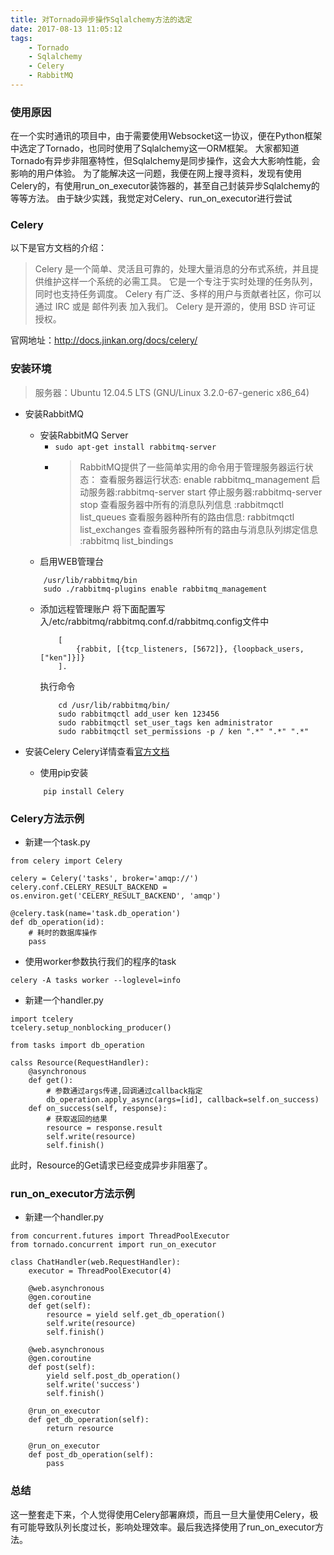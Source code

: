 ```yaml
---
title: 对Tornado异步操作Sqlalchemy方法的选定
date: 2017-08-13 11:05:12
tags:
    - Tornado
    - Sqlalchemy
    - Celery
    - RabbitMQ
---
```


### 使用原因

在一个实时通讯的项目中，由于需要使用Websocket这一协议，便在Python框架中选定了Tornado，也同时使用了Sqlalchemy这一ORM框架。
大家都知道Tornado有异步非阻塞特性，但Sqlalchemy是同步操作，这会大大影响性能，会影响的用户体验。
为了能解决这一问题，我便在网上搜寻资料，发现有使用Celery的，有使用run_on_executor装饰器的，甚至自己封装异步Sqlalchemy的等等方法。
由于缺少实践，我觉定对Celery、run_on_executor进行尝试
### Celery

以下是官方文档的介绍：
>Celery 是一个简单、灵活且可靠的，处理大量消息的分布式系统，并且提供维护这样一个系统的必需工具。
它是一个专注于实时处理的任务队列，同时也支持任务调度。
Celery 有广泛、多样的用户与贡献者社区，你可以通过 IRC 或是 邮件列表 加入我们。
Celery 是开源的，使用 BSD 许可证 授权。

官网地址：http://docs.jinkan.org/docs/celery/

### 安装环境
> 服务器：Ubuntu 12.04.5 LTS (GNU/Linux 3.2.0-67-generic x86_64)

* 安装RabbitMQ
    * 安装RabbitMQ Server
        * `sudo apt-get install rabbitmq-server`
        * >RabbitMQ提供了一些简单实用的命令用于管理服务器运行状态：
        查看服务器运行状态: enable rabbitmq_management
        启动服务器:rabbitmq-server start
        停止服务器:rabbitmq-server stop
        查看服务器中所有的消息队列信息 :rabbitmqctl list_queues
        查看服务器种所有的路由信息: rabbitmqctl list_exchanges
        查看服务器种所有的路由与消息队列绑定信息 :rabbitmq list_bindings
    * 启用WEB管理台
    ```
        /usr/lib/rabbitmq/bin
        sudo ./rabbitmq-plugins enable rabbitmq_management
    ```
    * 添加远程管理账户
        将下面配置写入/etc/rabbitmq/rabbitmq.conf.d/rabbitmq.config文件中
        ```
            [
                {rabbit, [{tcp_listeners, [5672]}, {loopback_users, ["ken"]}]}
            ].
        ```
        执行命令
        ```
            cd /usr/lib/rabbitmq/bin/
            sudo rabbitmqctl add_user ken 123456
            sudo rabbitmqctl set_user_tags ken administrator
            sudo rabbitmqctl set_permissions -p / ken ".*" ".*" ".*"
        ```
* 安装Celery
    Celery详情查看[官方文档](http://docs.jinkan.org/docs/celery/getting-started/first-steps-with-celery.html)

    * 使用pip安装
    ```
        pip install Celery
    ```

### Celery方法示例
* 新建一个task.py

```
from celery import Celery

celery = Celery('tasks', broker='amqp://')
celery.conf.CELERY_RESULT_BACKEND = os.environ.get('CELERY_RESULT_BACKEND', 'amqp')

@celery.task(name='task.db_operation')
def db_operation(id):
    # 耗时的数据库操作
    pass
```

* 使用worker参数执行我们的程序的task

```
celery -A tasks worker --loglevel=info
```

* 新建一个handler.py

```
import tcelery
tcelery.setup_nonblocking_producer()

from tasks import db_operation

calss Resource(RequestHandler):
    @asynchronous
    def get():
        # 参数通过args传递,回调通过callback指定
        db_operation.apply_async(args=[id], callback=self.on_success)
    def on_success(self, response):
        # 获取返回的结果
        resource = response.result
        self.write(resource)
        self.finish()
```

此时，Resource的Get请求已经变成异步非阻塞了。


### run_on_executor方法示例

* 新建一个handler.py

```
from concurrent.futures import ThreadPoolExecutor
from tornado.concurrent import run_on_executor

class ChatHandler(web.RequestHandler):
    executor = ThreadPoolExecutor(4)

    @web.asynchronous
    @gen.coroutine
    def get(self):
        resource = yield self.get_db_operation()
        self.write(resource)
        self.finish()

    @web.asynchronous
    @gen.coroutine
    def post(self):
        yield self.post_db_operation()
        self.write('success')
        self.finish()

    @run_on_executor
    def get_db_operation(self):
        return resource

    @run_on_executor
    def post_db_operation(self):
        pass
```

### 总结
这一整套走下来，个人觉得使用Celery部署麻烦，而且一旦大量使用Celery，极有可能导致队列长度过长，影响处理效率。最后我选择使用了run_on_executor方法。
